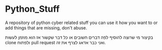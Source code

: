 # Python_Stuff
A repository of python cyber related stuff you can use it how you want to or add things that are missing, don't abuse.

בקיצור מי שרוצה להוסיף לפה דברים חשובים או כל דבר שקשור אז הוא מוזמן לעשות clone ולפתוח pull request ואני כבר אדאג לצרף את זה.
